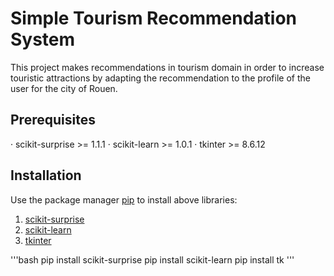 # Simple Tourism Recommendation System

This project makes recommendations in tourism domain in order to increase touristic attractions by adapting the recommendation to the profile of the user for the city of Rouen.

## Prerequisites

· scikit-surprise >= 1.1.1
· scikit-learn >= 1.0.1
· tkinter >= 8.6.12

## Installation

Use the package manager [pip](https://pip.pypa.io/en/stable/) to install above libraries:

1. [scikit-surprise](https://pypi.org/project/scikit-surprise/#description) 
2. [scikit-learn](https://pypi.org/project/scikit-learn/)
3. [tkinter](https://www.tutorialspoint.com/how-to-install-tkinter-in-python)

'''bash
pip install scikit-surprise
pip install scikit-learn
pip install tk
'''
